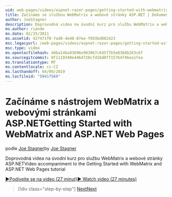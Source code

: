 ```yaml
---
uid: web-pages/videos/aspnet-razor-pages/getting-started-with-webmatrix-and-aspnet-web-pages
title: Začínáme se službou WebMatrix a webové stránky ASP.NET | Dokumentace Microsoftu
author: JoeStagner
description: Doprovodná videa na úvodní kurz pro službu WebMatrix a webové stránky ASP.NET
ms.author: riande
ms.date: 02/25/2011
ms.assetid: 427471f0-7ad8-4e48-87ee-f693bd082423
msc.legacyurl: /web-pages/videos/aspnet-razor-pages/getting-started-with-webmatrix-and-aspnet-web-pages
msc.type: video
ms.openlocfilehash: d4ba14ba93696e903067c645f7b5e8368b263c6f
ms.sourcegitcommit: 0f1119340e4464720cfd16d0ff15764746ea1fea
ms.translationtype: MT
ms.contentlocale: cs-CZ
ms.lasthandoff: 04/09/2019
ms.locfileid: "59417569"
---
```

# <a name="getting-started-with-webmatrix-and-aspnet-web-pages"></a><span data-ttu-id="0bdb6-103">Začínáme s nástrojem WebMatrix a webovými stránkami ASP.NET</span><span class="sxs-lookup"><span data-stu-id="0bdb6-103">Getting Started with WebMatrix and ASP.NET Web Pages</span></span>

<span data-ttu-id="0bdb6-104">podle [Joe Stagner](https://github.com/JoeStagner)</span><span class="sxs-lookup"><span data-stu-id="0bdb6-104">by [Joe Stagner](https://github.com/JoeStagner)</span></span>

<span data-ttu-id="0bdb6-105">Doprovodná videa na úvodní kurz pro službu WebMatrix a webové stránky ASP.NET</span><span class="sxs-lookup"><span data-stu-id="0bdb6-105">Video accompaniment to the Getting Started with WebMatrix and ASP.NET Web Pages tutorial</span></span>

[<span data-ttu-id="0bdb6-106">&#9654;Podívejte se na video (27 minut)</span><span class="sxs-lookup"><span data-stu-id="0bdb6-106">&#9654; Watch video (27 minutes)</span></span>](https://channel9.msdn.com/Blogs/ASP-NET-Site-Videos/getting-started-with-webmatrix-and-aspnet-web-pages)

> [!div class="step-by-step"]
> [<span data-ttu-id="0bdb6-107">Next</span><span class="sxs-lookup"><span data-stu-id="0bdb6-107">Next</span></span>](introduction-to-aspnet-web-programming-using-the-razor-syntax.md)
